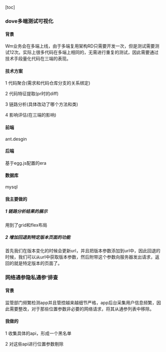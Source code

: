 [toc]

### dove多端测试可视化

#### 背景

Wm业务会在多端上线，由于多端复用架构RD只需要开发一次，但是测试需要测试12次。实际上很多代码在多端上相同的，无需进行重复的测试，因此需要通过技术手段量化代码在三端的表现。

#### 技术方案

1 代码聚合(需求和代码仓库分支的关系绑定)

2 代码特征提取(pr时的diff)

3 链路分析(具体改动了哪个方法和类)

4 影响评估(在三端的影响)

#### 前端

ant.desgin

#### 后端

基于egg.js配置的era

#### 数据库

mysql

#### 我主要做的

##### 1 链路分析结果的展示

用到了grid和flex布局

##### 2 增加回退到特定版本页面的功能

首先我们在版本变化的时候会更新url，并且把版本参数添加到url中，因此回退的时候，我们可以从url中获取版本参数，然后附带这个参数向服务器发出请求，返回的就是特定版本的页面了。

### 网络通参隐私通参‘排查

#### 背景

监管部门频繁检测app并且管控越来越细节严格，app后台采集用户信息频繁，因此需要整改，对于那些位置参数非必要的网络请求，将其从通参列表中移除。

#### 我做的

1 收集具体的api，形成一个黑名单

2 对这些api进行位置参数剔除



